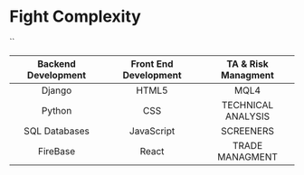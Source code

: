 # Fight Complexity 

<!--
**UsefulAnalytics/UsefulAnalytics** is a ✨ _special_ ✨ repository because its `README.md` (this file) appears on your GitHub profile.

Here are some ideas to get you started:

- 🔭 I’m currently working on ...
- 🌱 I’m currently learning ...
- 👯 I’m looking to collaborate on ...
- 🤔 I’m looking for help with ...
- 💬 Ask me about ...
- 📫 How to reach me: ...
- 😄 Pronouns: ...
- ⚡ Fun fact: ...
-->
``

| Backend Development | Front End Development | TA & Risk Managment |
| :---: | :---: | :---: |
|Django | HTML5 | MQL4 |
| Python | CSS | TECHNICAL ANALYSIS |
| SQL Databases | JavaScript | SCREENERS |
| FireBase | React | TRADE MANAGMENT

